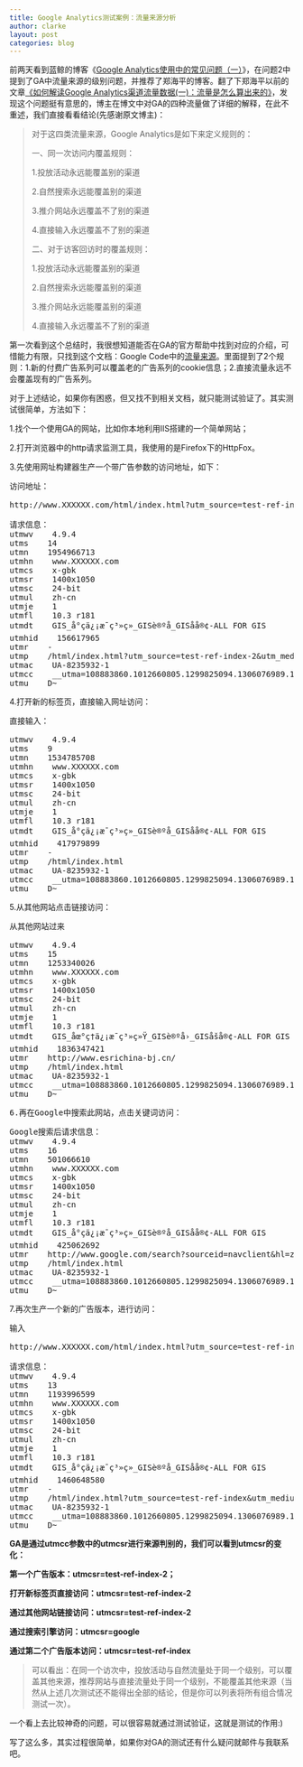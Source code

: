 ```yaml
---
title: Google Analytics测试案例：流量来源分析
author: clarke
layout: post
categories: blog
---
```

前两天看到蓝鲸的博客《<a href="http://bluewhale.cc/2011-05-09/google-analytics-question-and-answer-1.html" target="_blank">Google Analytics使用中的常见问题（一）</a>》，在问题2中提到了GA中流量来源的级别问题，并推荐了郑海平的博客。翻了下郑海平以前的文章<a href="http://www.wachina.net/index.php/googleanalyticsmarketingchannnellogics/" target="_blank">《如何解读Google Analytics渠道流量数据(一)：流量是怎么算出来的》</a>，发现这个问题挺有意思的，博主在博文中对GA的四种流量做了详细的解释，<!--more-->在此不重述，我们直接看看结论(先感谢原文博主)：

> 对于这四类流量来源，Google Analytics是如下来定义规则的：
> 
> 一、同一次访问内覆盖规则：
> 
> 1.投放活动永远能覆盖别的渠道
> 
> 2.自然搜索永远能覆盖别的渠道
> 
> 3.推介网站永远覆盖不了别的渠道
> 
> 4.直接输入永远覆盖不了别的渠道
> 
> 二、对于访客回访时的覆盖规则：
> 
> 1.投放活动永远能覆盖别的渠道
> 
> 2.自然搜索永远能覆盖别的渠道
> 
> 3.推介网站永远能覆盖别的渠道
> 
> 4.直接输入永远覆盖不了别的渠道

第一次看到这个总结时，我很想知道能否在GA的官方帮助中找到对应的介绍，可惜能力有限，只找到这个文档：Google Code中的<a href="http://code.google.com/intl/zh-CN/apis/analytics/docs/tracking/gaTrackingTraffic.html" target="_blank">流量来源</a>。里面提到了2个规则：1.新的付费广告系列可以覆盖老的广告系列的cookie信息；2.直接流量永远不会覆盖现有的广告系列。

对于上述结论，如果你有困惑，但又找不到相关文档，就只能测试验证了。其实测试很简单，方法如下：

1.找个一个使用GA的网站，比如你本地利用IIS搭建的一个简单网站；

2.打开浏览器中的http请求监测工具，我使用的是Firefox下的HttpFox。

3.先使用网址构建器生产一个带广告参数的访问地址，如下：

<pre class="csharpcode">访问地址：

http://www.XXXXXX.com/html/index.html?utm_source=test-ref-index-2&#038;utm_medium=test&#038;utm_campaign=testname

请求信息：
utmwv    4.9.4
utms    14
utmn    1954966713
utmhn    www.XXXXXX.com
utmcs    x-gbk
utmsr    1400x1050
utmsc    24-bit
utmul    zh-cn
utmje    1
utmfl    10.3 r181
utmdt    GIS_å°çä¿¡æ¯ç³»ç»_GISè®ºå_GISåå®¢-ALL FOR GIS
utmhid    156617965
utmr    -
utmp    /html/index.html?utm_source=test-ref-index-2&utm_medium=test&utm_campaign=testname
utmac    UA-8235932-1
utmcc    __utma=108883860.1012660805.1299825094.1306076989.1306078695.9;+__utmz=108883860.1306079890.9.7.utmcsr=test-ref-index-2|utmccn=testname|utmcmd=test;
utmu    D~</pre>

4.打开新的标签页，直接输入网址访问：

<pre class="csharpcode">直接输入：

utmwv    4.9.4
utms    9
utmn    1534785708
utmhn    www.XXXXXX.com
utmcs    x-gbk
utmsr    1400x1050
utmsc    24-bit
utmul    zh-cn
utmje    1
utmfl    10.3 r181
utmdt    GIS_å°çä¿¡æ¯ç³»ç»_GISè®ºå_GISåå®¢-ALL FOR GIS
utmhid    417979899
utmr    -
utmp    /html/index.html
utmac    UA-8235932-1
utmcc    __utma=108883860.1012660805.1299825094.1306076989.1306078695.9;+__utmz=108883860.1306079223.9.4.utmcsr=test-ref-index-2|utmccn=testname|utmcmd=test;
utmu    D~</pre>

5.从其他网站点击链接访问：

<pre class="csharpcode">从其他网站过来

utmwv    4.9.4
utms    15
utmn    1253340026
utmhn    www.XXXXXX.com
utmcs    x-gbk
utmsr    1400x1050
utmsc    24-bit
utmul    zh-cn
utmje    1
utmfl    10.3 r181
utmdt    GIS_åœ°ç†ä¿¡æ¯ç³»ç»Ÿ_GISè®ºå›_GISåšå®¢-ALL FOR GIS
utmhid    1836347421
utmr    http://www.esrichina-bj.cn/
utmp    /html/index.html
utmac    UA-8235932-1
utmcc    __utma=108883860.1012660805.1299825094.1306076989.1306078695.9;+__utmz=108883860.1306079890.9.7.utmcsr=test-ref-index-2|utmccn=testname|utmcmd=test;
utmu    D~</pre>

<pre class="csharpcode">6.再在Google中搜索此网站，点击关键词访问：</pre>

<pre class="csharpcode">Google搜索后请求信息：
utmwv    4.9.4
utms    16
utmn    501066610
utmhn    www.XXXXXX.com
utmcs    x-gbk
utmsr    1400x1050
utmsc    24-bit
utmul    zh-cn
utmje    1
utmfl    10.3 r181
utmdt    GIS_å°çä¿¡æ¯ç³»ç»_GISè®ºå_GISåå®¢-ALL FOR GIS
utmhid    425062692
utmr    http://www.google.com/search?sourceid=navclient&hl=zh-CN&q=gisall
utmp    /html/index.html
utmac    UA-8235932-1
utmcc    __utma=108883860.1012660805.1299825094.1306076989.1306078695.9;+__utmz=108883860.1306080143.9.8.utmcsr=google|utmccn=(organic)|utmcmd=organic|utmctr=gisall;
utmu    D~</pre>

7.再次生产一个新的广告版本，进行访问：

<pre class="csharpcode">输入

http://www.XXXXXX.com/html/index.html?utm_source=test-ref-index&#038;utm_medium=test&#038;utm_campaign=testname

请求信息：
utmwv    4.9.4
utms    13
utmn    1193996599
utmhn    www.XXXXXX.com
utmcs    x-gbk
utmsr    1400x1050
utmsc    24-bit
utmul    zh-cn
utmje    1
utmfl    10.3 r181
utmdt    GIS_å°çä¿¡æ¯ç³»ç»_GISè®ºå_GISåå®¢-ALL FOR GIS
utmhid    1460648580
utmr    -
utmp    /html/index.html?utm_source=test-ref-index&utm_medium=test&utm_campaign=testname
utmac    UA-8235932-1
utmcc    __utma=108883860.1012660805.1299825094.1306076989.1306078695.9;+__utmz=108883860.1306079777.9.6.utmcsr=test-ref-index|utmccn=testname|utmcmd=test;
utmu    D~</pre>

**GA是通过utmcc参数中的utmcsr进行来源判别的，我们可以看到utmcsr的变化：**

**第一个广告版本：utmcsr=test-ref-index-2；**

**打开新标签页直接访问：utmcsr=test-ref-index-2**

**通过其他网站链接访问：utmcsr=test-ref-index-2**

**通过搜索引擎访问：utmcsr=google**

**通过第二个广告版本访问：utmcsr=test-ref-index**

> 可以看出：在同一个访次中，投放活动与自然流量处于同一个级别，可以覆盖其他来源，推荐网站与直接流量处于同一个级别，不能覆盖其他来源（当然从上述几次测试还不能得出全部的结论，但是你可以列表将所有组合情况测试一次）。

一个看上去比较神奇的问题，可以很容易就通过测试验证，这就是测试的作用:)

写了这么多，其实过程很简单，如果你对GA的测试还有什么疑问就邮件与我联系吧。